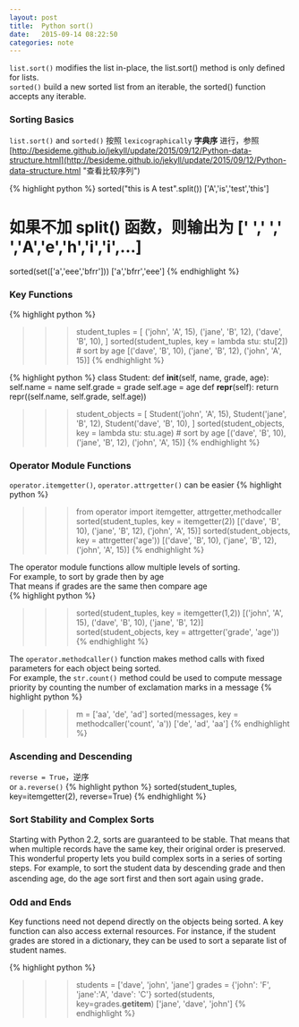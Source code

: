 ```yaml
---
layout: post
title:  Python sort() 
date:   2015-09-14 08:22:50
categories: note
---
```


`list.sort()` modifies the list in-place, the list.sort() method is only defined for lists.   
`sorted()` build a new sorted list from an iterable, the sorted() function accepts any iterable. 

### Sorting Basics

`list.sort()` and `sorted()` 按照 `lexicographically` **字典序** 进行，参照  
[http://besideme.github.io/jekyll/update/2015/09/12/Python-data-structure.html](http://besideme.github.io/jekyll/update/2015/09/12/Python-data-structure.html "查看比较序列")

{% highlight python %}
sorted("this is A test".split())
['A','is','test','this']
# 如果不加 split() 函数，则输出为 [' ',' ',' ','A','e','h','i','i',...]
sorted(set(['a','eee','bfrr']))
['a','bfrr','eee']
{% endhighlight %}

### Key Functions

{% highlight python %}
>>> student_tuples = [
    ('john', 'A', 15),
    ('jane', 'B', 12),
    ('dave', 'B', 10),
]
>>> sorted(student_tuples, key = lambda stu: stu[2])   # sort by age
[('dave', 'B', 10), ('jane', 'B', 12), ('john', 'A', 15)]
{% endhighlight %}

{% highlight python %}
class Student:
        def __init__(self, name, grade, age):
            self.name = name
            self.grade = grade
            self.age = age
        def __repr__(self):
            return repr((self.name, self.grade, self.age))
>>> student_objects = [
    Student('john', 'A', 15),
    Student('jane', 'B', 12),
    Student('dave', 'B', 10),
]
>>> sorted(student_objects, key = lambda stu: stu.age)   # sort by age
[('dave', 'B', 10), ('jane', 'B', 12), ('john', 'A', 15)]
{% endhighlight %}

### Operator Module Functions

`operator.itemgetter()`, `operator.attrgetter()` can be easier
{% highlight python %}
>>>from operator import itemgetter, attrgetter,methodcaller
>>> sorted(student_tuples, key = itemgetter(2))
[('dave', 'B', 10), ('jane', 'B', 12), ('john', 'A', 15)]
>>> sorted(student_objects, key = attrgetter('age'))
[('dave', 'B', 10), ('jane', 'B', 12), ('john', 'A', 15)]
{% endhighlight %}

The operator module functions allow multiple levels of sorting.   
For example, to sort by grade then by age  
That means if grades are the same then compare age  
{% highlight python %}
>>> sorted(student_tuples, key = itemgetter(1,2))
[('john', 'A', 15), ('dave', 'B', 10), ('jane', 'B', 12)]
>>> sorted(student_objects, key = attrgetter('grade', 'age'))
{% endhighlight %}

The `operator.methodcaller()` function makes method calls with fixed parameters for each object being sorted.   
For example, the `str.count()` method could be used to compute message priority by counting the number of exclamation marks in a message
{% highlight python %}
>>> m = ['aa', 'de', 'ad']
>>> sorted(messages, key = methodcaller('count', 'a'))
['de', 'ad', 'aa']
{% endhighlight %}

### Ascending and Descending

`reverse = True`，逆序  
 or `a.reverse()`
{% highlight python %}
sorted(student_tuples, key=itemgetter(2), reverse=True)
{% endhighlight %}

### Sort Stability and Complex Sorts

Starting with Python 2.2, sorts are guaranteed to be stable. That means that when multiple records have the same key, their original order is preserved.  
This wonderful property lets you build complex sorts in a series of sorting steps. For example, to sort the student data by descending grade and then ascending age, do the age sort first and then sort again using grade．

### Odd and Ends

Key functions need not depend directly on the objects being sorted. A key function can also access external resources. For instance, if the student grades are stored in a dictionary, they can be used to sort a separate list of student names.

{% highlight python %}
>>> students = ['dave', 'john', 'jane']
>>> grades = {'john': 'F', 'jane':'A', 'dave': 'C'}
>>> sorted(students, key=grades.__getitem__)
['jane', 'dave', 'john']
{% endhighlight %}